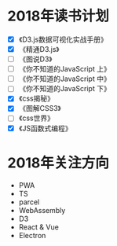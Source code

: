 # 2018年读书计划

- [x] 《D3.js数据可视化实战手册》
- [x] 《精通D3.js》
- [ ] 《图说D3》
- [ ] 《你不知道的JavaScript 上》
- [ ] 《你不知道的JavaScript 中》
- [ ] 《你不知道的JavaScript 下》
- [x] 《css揭秘》
- [x] 《图解CSS3》
- [ ] 《css世界》
- [x] 《JS函数式编程》

# 2018年关注方向

* PWA
* TS
* parcel
* WebAssembly
* D3
* React & Vue
* Electron
